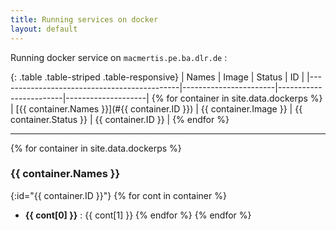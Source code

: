 ```yaml
---
title: Running services on docker 
layout: default
---
```


Running docker service on `macmertis.pe.ba.dlr.de` :

{: .table .table-striped .table-responsive}
| Names                                       | Image                 | Status                 | ID                 |
|---------------------------------------------|-----------------------|------------------------|--------------------| {% for container in site.data.dockerps %}
| [{{ container.Names }}](#{{ container.ID }}) | {{ container.Image }} | {{ container.Status }} | {{ container.ID }} | {% endfor %}

---

{% for container in site.data.dockerps %}
### {{ container.Names }} 
[](){:id="{{ container.ID }}"} 
{% for cont in container %}
  - **{{ cont[0] }}** : {{ cont[1] }}
{% endfor %}
{% endfor %}


